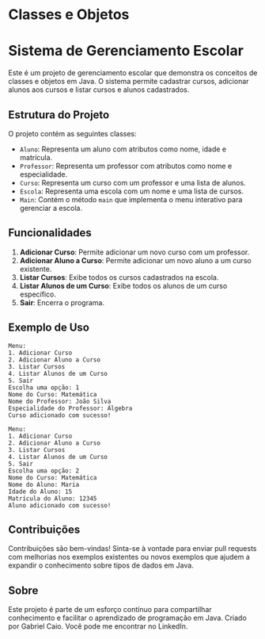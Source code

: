 # Classes e Objetos

# Sistema de Gerenciamento Escolar

Este é um projeto de gerenciamento escolar que demonstra os conceitos de classes e objetos em Java. O sistema permite cadastrar cursos, adicionar alunos aos cursos e listar cursos e alunos cadastrados.

## Estrutura do Projeto

O projeto contém as seguintes classes:

- `Aluno`: Representa um aluno com atributos como nome, idade e matrícula.
- `Professor`: Representa um professor com atributos como nome e especialidade.
- `Curso`: Representa um curso com um professor e uma lista de alunos.
- `Escola`: Representa uma escola com um nome e uma lista de cursos.
- `Main`: Contém o método `main` que implementa o menu interativo para gerenciar a escola.

## Funcionalidades

1. **Adicionar Curso**: Permite adicionar um novo curso com um professor.
2. **Adicionar Aluno a Curso**: Permite adicionar um novo aluno a um curso existente.
3. **Listar Cursos**: Exibe todos os cursos cadastrados na escola.
4. **Listar Alunos de um Curso**: Exibe todos os alunos de um curso específico.
5. **Sair**: Encerra o programa.


## Exemplo de Uso

```plaintext
Menu:
1. Adicionar Curso
2. Adicionar Aluno a Curso
3. Listar Cursos
4. Listar Alunos de um Curso
5. Sair
Escolha uma opção: 1
Nome do Curso: Matemática
Nome do Professor: João Silva
Especialidade do Professor: Álgebra
Curso adicionado com sucesso!

Menu:
1. Adicionar Curso
2. Adicionar Aluno a Curso
3. Listar Cursos
4. Listar Alunos de um Curso
5. Sair
Escolha uma opção: 2
Nome do Curso: Matemática
Nome do Aluno: Maria
Idade do Aluno: 15
Matrícula do Aluno: 12345
Aluno adicionado com sucesso!
```
## Contribuições

Contribuições são bem-vindas! Sinta-se à vontade para enviar pull requests com melhorias nos exemplos existentes ou novos exemplos que ajudem a expandir o conhecimento sobre tipos de dados em Java.

## Sobre

Este projeto é parte de um esforço contínuo para compartilhar conhecimento e facilitar o aprendizado de programação em Java. Criado por Gabriel Caio. Você pode me encontrar no LinkedIn.